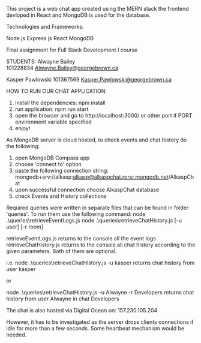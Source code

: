 This project is a web chat app created using the MERN stack the frontend devloped in React and MongoDB is used for the database.

Technologies and Frameworks:

Node.js
Express js
React
MongoDB

Final assignment for Full Stack Development I course

STUDENTS:
Alwayne Bailey                                                                                             
101228834
Alwayne.Bailey@georgebrown.ca

Kasper Pawlowski
101367569
Kasper.Pawlowski@georgebrown.ca


HOW TO RUN OUR CHAT APPLICATION:
1. install the dependencies: npm install
2. run application: npm run start
3. open the browser and go to http://localhost:3000/ or other port if PORT environment variable specified
4. enjoy!

As MongoDB server is cloud hosted, to check events and chat history do the following:
1. open MongoDB Compass app
2. choose 'connect to' option
3. paste the following connection string: mongodb+srv://alkasp:alkasp@alkaspchat.rorsr.mongodb.net/AlkaspChat
4. upon successful connection choose AlkaspChat database
5. check Events and History collections




Required queries were written in separate files that can be found in folder 'queries'.
To run them use the following command:
node .\queries\retrieveEventLogs.js
node .\queries\retrieveChatHistory.js [-u user] [-r room]

retrieveEventLogs.js returns to the console all the event logs
retrieveChatHistory.js returns to the console all chat history according to the given parameters. Both of them are optional.

i.e.
node .\queries\retrieveChatHistory.js -u kasper 
returns chat history from user kasper

or

node .\queries\retrieveChatHistory.js -u Alwayne -r Developers 
returns chat history from user Alwayne in chat Developers




The chat is also hosted via Digital Ocean on:
157.230.105.204

However, it has to be investigated as the server drops clients connections if idle for more than a few seconds.
Some heartbeat mechanism would be needed.